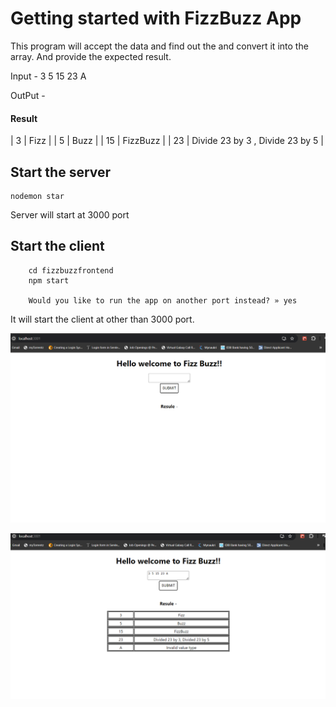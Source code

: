 # Getting started with FizzBuzz App

This program will accept the data and find out the and convert it into the array. And provide the expected result.

Input - 3 5 15 23 A

OutPut -

#### Result

| 3 | Fizz |
| 5 | Buzz |
| 15 | FizzBuzz |
| 23 | Divide 23 by 3 , Divide 23 by 5 |

## Start the server

```
nodemon star

```

Server will start at 3000 port

## Start the client

```
    cd fizzbuzzfrontend
    npm start

    Would you like to run the app on another port instead? » yes
```

It will start the client at other than 3000 port.

![](assets/FizzBuzz1.png)

![](assets/FizzBuzz2.png)
